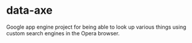 # data-axe
Google app engine project for being able to look up various things using custom search engines in the Opera browser.
